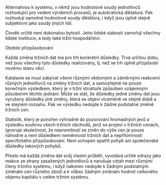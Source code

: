 Alternativou k systému, v němž jsou hodnotové soudy jednotlivců rozhodující pro vedení výrobních procesů, je autokratická diktatura. Pak rozhodují samotné hodnotové soudy diktátora, i když jsou úplně stejně subjektivní jako soudy jiných lidí.

Člověk určitě není dokonalou bytostí. Jeho lidské slabosti zamořují všechny lidské instituce, a tedy také tržní hospodářství.

Období přizpůsobování

Každá změna tržních dat má pro trh konkrétní důsledky. Trvá určitou dobu, než jsou všechny tyto důsledky realizovány, tj. než se trh úplně přizpůsobí novému stavu věcí.

Katalaxie se musí zabývat všemi různými vědomými a záměrnými reakcemi různých jednotlivců na změny tržních dat, a samozřejmě ne pouze konečným výsledkem, který je v tržní struktuře způsoben vzájemným působením těchto jednání. Může se stát, že důsledky jedné změny dat jsou vyrušeny důsledky jiné změny, která se objeví víceméně ve stejné době a ve stejném rozsahu. Pak ve výsledku nedojde k žádné podstatné změně tržních cen.

Statistik, který je ponořen výhradně do pozorování hromadných jevů a výsledku souhrnu všech tržních obchodů, jenž se projeví v tržních cenách, ignoruje skutečnost, že nepromítnutí se změn do výše cen je pouze náhodné a není důsledkem neměnnosti tržních dat a nepřítomnosti specifického přizpůsobování. Není schopen spatřit pohyb ani společenské důsledky takových pohybů.

Přesto má každá změna dat svůj vlastní průběh, vyvolává určité odrazy jako reakce ze strany zasažených jednotlivců a narušuje vztah mezi různými členy tržního systému, i když nakonec nedojde k žádným podstatným změnám cen různého zboží a k vůbec žádným změnám hodnot celkového objemu kapitálu v celém tržním systému.